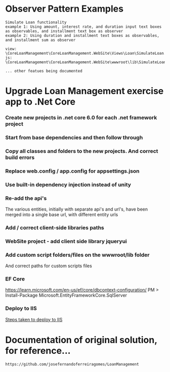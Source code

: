 # Observer Pattern Examples
	Simulate Loan functionality
	example 1: Using amount, interest rate, and duration input text boxes as observables, and installment text box as observer
	example 2: Using duration and installment text boxes as observables, and installment sum as observer

	view:
	\CoreLoanManagement\CoreLoanManagement.WebSite\Views\Loan\SimulateLoan.cshtml
	js:	
	\CoreLoanManagement\CoreLoanManagement.WebSite\wwwroot\lib\SimulateLoan\SimulateLoan.js

	... other featues being documented

# Upgrade Loan Management exercise app to .Net Core

### Create new projects in .net core 6.0 for each .net framework project

### Start from base dependencies and then follow through

### Copy all classes and folders to the new projects. And correct build errors

### Replace web.config / app.config for appsettings.json

### Use built-in dependency injection instead of unity

### Re-add the api's
The various entities, initially with separate api's and url's, have been merged into a single base url, with different entity urls

### Add / correct client-side libraries paths

### WebSite project - add client side library jqueryui

### Add custom script folders/files on the wwwroot/lib folder
And correct paths for custom scripts files

### EF Core
https://learn.microsoft.com/en-us/ef/core/dbcontext-configuration/
      PM > Install-Package Microsoft.EntityFrameworkCore.SqlServer

### Deploy to IIS
[Steps taken to deploy to IIS](https://github.com/josefernandoferreiragomes/CoreLoanManagement/DeployToIIS.md)

# Documentation of original solution, for reference...
	
	https://github.com/josefernandoferreiragomes/LoanManagement